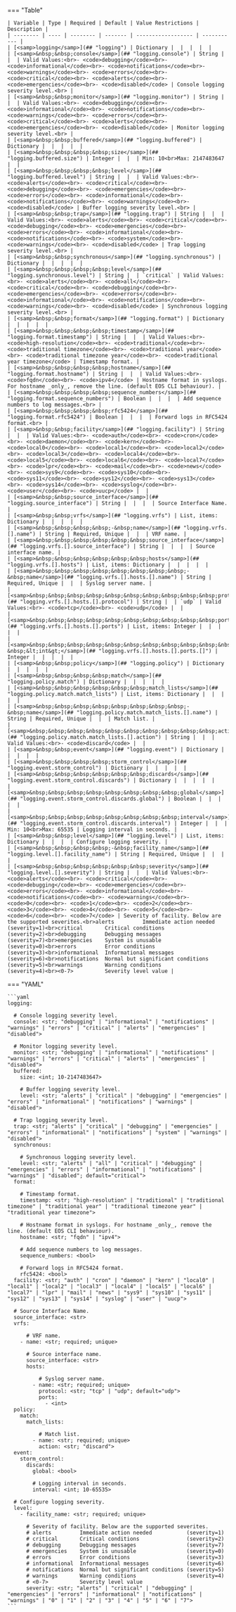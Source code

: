 <!--
  ~ Copyright (c) 2024 Arista Networks, Inc.
  ~ Use of this source code is governed by the Apache License 2.0
  ~ that can be found in the LICENSE file.
  -->
=== "Table"

    | Variable | Type | Required | Default | Value Restrictions | Description |
    | -------- | ---- | -------- | ------- | ------------------ | ----------- |
    | [<samp>logging</samp>](## "logging") | Dictionary |  |  |  |  |
    | [<samp>&nbsp;&nbsp;console</samp>](## "logging.console") | String |  |  | Valid Values:<br>- <code>debugging</code><br>- <code>informational</code><br>- <code>notifications</code><br>- <code>warnings</code><br>- <code>errors</code><br>- <code>critical</code><br>- <code>alerts</code><br>- <code>emergencies</code><br>- <code>disabled</code> | Console logging severity level.<br> |
    | [<samp>&nbsp;&nbsp;monitor</samp>](## "logging.monitor") | String |  |  | Valid Values:<br>- <code>debugging</code><br>- <code>informational</code><br>- <code>notifications</code><br>- <code>warnings</code><br>- <code>errors</code><br>- <code>critical</code><br>- <code>alerts</code><br>- <code>emergencies</code><br>- <code>disabled</code> | Monitor logging severity level.<br> |
    | [<samp>&nbsp;&nbsp;buffered</samp>](## "logging.buffered") | Dictionary |  |  |  |  |
    | [<samp>&nbsp;&nbsp;&nbsp;&nbsp;size</samp>](## "logging.buffered.size") | Integer |  |  | Min: 10<br>Max: 2147483647 |  |
    | [<samp>&nbsp;&nbsp;&nbsp;&nbsp;level</samp>](## "logging.buffered.level") | String |  |  | Valid Values:<br>- <code>alerts</code><br>- <code>critical</code><br>- <code>debugging</code><br>- <code>emergencies</code><br>- <code>errors</code><br>- <code>informational</code><br>- <code>notifications</code><br>- <code>warnings</code><br>- <code>disabled</code> | Buffer logging severity level.<br> |
    | [<samp>&nbsp;&nbsp;trap</samp>](## "logging.trap") | String |  |  | Valid Values:<br>- <code>alerts</code><br>- <code>critical</code><br>- <code>debugging</code><br>- <code>emergencies</code><br>- <code>errors</code><br>- <code>informational</code><br>- <code>notifications</code><br>- <code>system</code><br>- <code>warnings</code><br>- <code>disabled</code> | Trap logging severity level.<br> |
    | [<samp>&nbsp;&nbsp;synchronous</samp>](## "logging.synchronous") | Dictionary |  |  |  |  |
    | [<samp>&nbsp;&nbsp;&nbsp;&nbsp;level</samp>](## "logging.synchronous.level") | String |  | `critical` | Valid Values:<br>- <code>alerts</code><br>- <code>all</code><br>- <code>critical</code><br>- <code>debugging</code><br>- <code>emergencies</code><br>- <code>errors</code><br>- <code>informational</code><br>- <code>notifications</code><br>- <code>warnings</code><br>- <code>disabled</code> | Synchronous logging severity level.<br> |
    | [<samp>&nbsp;&nbsp;format</samp>](## "logging.format") | Dictionary |  |  |  |  |
    | [<samp>&nbsp;&nbsp;&nbsp;&nbsp;timestamp</samp>](## "logging.format.timestamp") | String |  |  | Valid Values:<br>- <code>high-resolution</code><br>- <code>traditional</code><br>- <code>traditional timezone</code><br>- <code>traditional year</code><br>- <code>traditional timezone year</code><br>- <code>traditional year timezone</code> | Timestamp format. |
    | [<samp>&nbsp;&nbsp;&nbsp;&nbsp;hostname</samp>](## "logging.format.hostname") | String |  |  | Valid Values:<br>- <code>fqdn</code><br>- <code>ipv4</code> | Hostname format in syslogs. For hostname _only_, remove the line. (default EOS CLI behaviour). |
    | [<samp>&nbsp;&nbsp;&nbsp;&nbsp;sequence_numbers</samp>](## "logging.format.sequence_numbers") | Boolean |  |  |  | Add sequence numbers to log messages.<br> |
    | [<samp>&nbsp;&nbsp;&nbsp;&nbsp;rfc5424</samp>](## "logging.format.rfc5424") | Boolean |  |  |  | Forward logs in RFC5424 format.<br> |
    | [<samp>&nbsp;&nbsp;facility</samp>](## "logging.facility") | String |  |  | Valid Values:<br>- <code>auth</code><br>- <code>cron</code><br>- <code>daemon</code><br>- <code>kern</code><br>- <code>local0</code><br>- <code>local1</code><br>- <code>local2</code><br>- <code>local3</code><br>- <code>local4</code><br>- <code>local5</code><br>- <code>local6</code><br>- <code>local7</code><br>- <code>lpr</code><br>- <code>mail</code><br>- <code>news</code><br>- <code>sys9</code><br>- <code>sys10</code><br>- <code>sys11</code><br>- <code>sys12</code><br>- <code>sys13</code><br>- <code>sys14</code><br>- <code>syslog</code><br>- <code>user</code><br>- <code>uucp</code> |  |
    | [<samp>&nbsp;&nbsp;source_interface</samp>](## "logging.source_interface") | String |  |  |  | Source Interface Name. |
    | [<samp>&nbsp;&nbsp;vrfs</samp>](## "logging.vrfs") | List, items: Dictionary |  |  |  |  |
    | [<samp>&nbsp;&nbsp;&nbsp;&nbsp;-&nbsp;name</samp>](## "logging.vrfs.[].name") | String | Required, Unique |  |  | VRF name. |
    | [<samp>&nbsp;&nbsp;&nbsp;&nbsp;&nbsp;&nbsp;source_interface</samp>](## "logging.vrfs.[].source_interface") | String |  |  |  | Source interface name. |
    | [<samp>&nbsp;&nbsp;&nbsp;&nbsp;&nbsp;&nbsp;hosts</samp>](## "logging.vrfs.[].hosts") | List, items: Dictionary |  |  |  |  |
    | [<samp>&nbsp;&nbsp;&nbsp;&nbsp;&nbsp;&nbsp;&nbsp;&nbsp;-&nbsp;name</samp>](## "logging.vrfs.[].hosts.[].name") | String | Required, Unique |  |  | Syslog server name. |
    | [<samp>&nbsp;&nbsp;&nbsp;&nbsp;&nbsp;&nbsp;&nbsp;&nbsp;&nbsp;&nbsp;protocol</samp>](## "logging.vrfs.[].hosts.[].protocol") | String |  | `udp` | Valid Values:<br>- <code>tcp</code><br>- <code>udp</code> |  |
    | [<samp>&nbsp;&nbsp;&nbsp;&nbsp;&nbsp;&nbsp;&nbsp;&nbsp;&nbsp;&nbsp;ports</samp>](## "logging.vrfs.[].hosts.[].ports") | List, items: Integer |  |  |  |  |
    | [<samp>&nbsp;&nbsp;&nbsp;&nbsp;&nbsp;&nbsp;&nbsp;&nbsp;&nbsp;&nbsp;&nbsp;&nbsp;-&nbsp;&lt;int&gt;</samp>](## "logging.vrfs.[].hosts.[].ports.[]") | Integer |  |  |  |  |
    | [<samp>&nbsp;&nbsp;policy</samp>](## "logging.policy") | Dictionary |  |  |  |  |
    | [<samp>&nbsp;&nbsp;&nbsp;&nbsp;match</samp>](## "logging.policy.match") | Dictionary |  |  |  |  |
    | [<samp>&nbsp;&nbsp;&nbsp;&nbsp;&nbsp;&nbsp;match_lists</samp>](## "logging.policy.match.match_lists") | List, items: Dictionary |  |  |  |  |
    | [<samp>&nbsp;&nbsp;&nbsp;&nbsp;&nbsp;&nbsp;&nbsp;&nbsp;-&nbsp;name</samp>](## "logging.policy.match.match_lists.[].name") | String | Required, Unique |  |  | Match list. |
    | [<samp>&nbsp;&nbsp;&nbsp;&nbsp;&nbsp;&nbsp;&nbsp;&nbsp;&nbsp;&nbsp;action</samp>](## "logging.policy.match.match_lists.[].action") | String |  |  | Valid Values:<br>- <code>discard</code> |  |
    | [<samp>&nbsp;&nbsp;event</samp>](## "logging.event") | Dictionary |  |  |  |  |
    | [<samp>&nbsp;&nbsp;&nbsp;&nbsp;storm_control</samp>](## "logging.event.storm_control") | Dictionary |  |  |  |  |
    | [<samp>&nbsp;&nbsp;&nbsp;&nbsp;&nbsp;&nbsp;discards</samp>](## "logging.event.storm_control.discards") | Dictionary |  |  |  |  |
    | [<samp>&nbsp;&nbsp;&nbsp;&nbsp;&nbsp;&nbsp;&nbsp;&nbsp;global</samp>](## "logging.event.storm_control.discards.global") | Boolean |  |  |  |  |
    | [<samp>&nbsp;&nbsp;&nbsp;&nbsp;&nbsp;&nbsp;&nbsp;&nbsp;interval</samp>](## "logging.event.storm_control.discards.interval") | Integer |  |  | Min: 10<br>Max: 65535 | Logging interval in seconds. |
    | [<samp>&nbsp;&nbsp;level</samp>](## "logging.level") | List, items: Dictionary |  |  |  | Configure logging severity. |
    | [<samp>&nbsp;&nbsp;&nbsp;&nbsp;-&nbsp;facility_name</samp>](## "logging.level.[].facility_name") | String | Required, Unique |  |  |  |
    | [<samp>&nbsp;&nbsp;&nbsp;&nbsp;&nbsp;&nbsp;severity</samp>](## "logging.level.[].severity") | String |  |  | Valid Values:<br>- <code>alerts</code><br>- <code>critical</code><br>- <code>debugging</code><br>- <code>emergencies</code><br>- <code>errors</code><br>- <code>informational</code><br>- <code>notifications</code><br>- <code>warnings</code><br>- <code>0</code><br>- <code>1</code><br>- <code>2</code><br>- <code>3</code><br>- <code>4</code><br>- <code>5</code><br>- <code>6</code><br>- <code>7</code> | Severity of facility. Below are the supported severites.<br>alerts         Immediate action needed           (severity=1)<br>critical       Critical conditions               (severity=2)<br>debugging      Debugging messages                (severity=7)<br>emergencies    System is unusable                (severity=0)<br>errors         Error conditions                  (severity=3)<br>informational  Informational messages            (severity=6)<br>notifications  Normal but significant conditions (severity=5)<br>warnings       Warning conditions                (severity=4)<br><0-7>          Severity level value |

=== "YAML"

    ```yaml
    logging:

      # Console logging severity level.
      console: <str; "debugging" | "informational" | "notifications" | "warnings" | "errors" | "critical" | "alerts" | "emergencies" | "disabled">

      # Monitor logging severity level.
      monitor: <str; "debugging" | "informational" | "notifications" | "warnings" | "errors" | "critical" | "alerts" | "emergencies" | "disabled">
      buffered:
        size: <int; 10-2147483647>

        # Buffer logging severity level.
        level: <str; "alerts" | "critical" | "debugging" | "emergencies" | "errors" | "informational" | "notifications" | "warnings" | "disabled">

      # Trap logging severity level.
      trap: <str; "alerts" | "critical" | "debugging" | "emergencies" | "errors" | "informational" | "notifications" | "system" | "warnings" | "disabled">
      synchronous:

        # Synchronous logging severity level.
        level: <str; "alerts" | "all" | "critical" | "debugging" | "emergencies" | "errors" | "informational" | "notifications" | "warnings" | "disabled"; default="critical">
      format:

        # Timestamp format.
        timestamp: <str; "high-resolution" | "traditional" | "traditional timezone" | "traditional year" | "traditional timezone year" | "traditional year timezone">

        # Hostname format in syslogs. For hostname _only_, remove the line. (default EOS CLI behaviour).
        hostname: <str; "fqdn" | "ipv4">

        # Add sequence numbers to log messages.
        sequence_numbers: <bool>

        # Forward logs in RFC5424 format.
        rfc5424: <bool>
      facility: <str; "auth" | "cron" | "daemon" | "kern" | "local0" | "local1" | "local2" | "local3" | "local4" | "local5" | "local6" | "local7" | "lpr" | "mail" | "news" | "sys9" | "sys10" | "sys11" | "sys12" | "sys13" | "sys14" | "syslog" | "user" | "uucp">

      # Source Interface Name.
      source_interface: <str>
      vrfs:

          # VRF name.
        - name: <str; required; unique>

          # Source interface name.
          source_interface: <str>
          hosts:

              # Syslog server name.
            - name: <str; required; unique>
              protocol: <str; "tcp" | "udp"; default="udp">
              ports:
                - <int>
      policy:
        match:
          match_lists:

              # Match list.
            - name: <str; required; unique>
              action: <str; "discard">
      event:
        storm_control:
          discards:
            global: <bool>

            # Logging interval in seconds.
            interval: <int; 10-65535>

      # Configure logging severity.
      level:
        - facility_name: <str; required; unique>

          # Severity of facility. Below are the supported severites.
          # alerts         Immediate action needed           (severity=1)
          # critical       Critical conditions               (severity=2)
          # debugging      Debugging messages                (severity=7)
          # emergencies    System is unusable                (severity=0)
          # errors         Error conditions                  (severity=3)
          # informational  Informational messages            (severity=6)
          # notifications  Normal but significant conditions (severity=5)
          # warnings       Warning conditions                (severity=4)
          # <0-7>          Severity level value
          severity: <str; "alerts" | "critical" | "debugging" | "emergencies" | "errors" | "informational" | "notifications" | "warnings" | "0" | "1" | "2" | "3" | "4" | "5" | "6" | "7">
    ```
